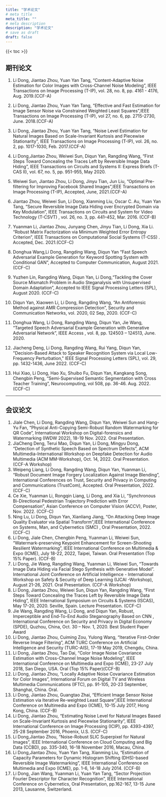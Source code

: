 ```yaml
---
title: "学术论文"
# meta title
meta_title: ""
# meta description
description: "学术论文"
# save as draft
draft: false
---
```


{{< toc >}}







## 期刊论文

1. Li Dong, Jiantao Zhou, Yuan Yan Tang, “Content-Adaptive Noise Estimation for Color Images with Cross-Channel Noise Modeling”, IEEE Transactions on Image Processing (T-IP), vol. 28, no. 8, pp. 4161 - 4176, Aug. 2019.(CCF-A)

2. Li Dong, Jiantao Zhou, Yuan Yan Tang, “Effective and Fast Estimation for Image Sensor Noise via Constrained Weighted Least Squares”,IEEE Transactions on Image Processing (T-IP), vol 27, no. 6, pp. 2715-2730, June. 2018.(CCF-A)

3. Li Dong, Jiantao Zhou, Yuan Yan Tang, “Noise Level Estimation for Natural Images Based on Scale-Invariant Kurtosis and Piecewise Stationarity”, IEEE Transactions on Image Processing (T-IP), vol. 26, no. 2, pp. 1017-1030, Feb. 2017.(CCF-A)

4. Li Dong,Jiantao Zhou, Weiwei Sun, Diqun Yan, Rangding Wang, “First Steps Toward Concealing the Traces Left by Reversible Image Data Hiding”, IEEE Transactions on Circuits and Systems II: Express Briefs (T-CAS II), vol. 67, no. 5, pp. 951-955, May 2020.

5. Weiwei Sun, Jiantao Zhou, Li Dong, Jinyu Tian, Jun Liu, “Optimal Pre-filtering for Improving Facebook Shared Images”,IEEE Transactions on Image Processing (T-IP), Accepted, June, 2021.(CCF-A)

6. Jiantao Zhou, Weiwei Sun, Li Dong, Xianming Liu, Oscar C. Au, Yuan Yan Tang, “Secure Reversible Image Data Hiding over Encrypted Domain via Key Modulation”, IEEE Transactions on Circuits and System for Video Technology (T-CSVT) , vol. 26, no. 3, pp. 441–452, Mar. 2016. (CCF-B)

7. Yuanman Li, Jiantao Zhou, Junyang Chen, Jinyu Tian, Li Dong, Xia Li. “Robust Matrix Factorization via Minimum Weighted Error Entropy Criterion”, IEEE Transactions on Computational Social Systems (T-CSS) . Accepted, Dec. 2021.(CCF-C)

8. Donghua Wang,Li Dong, Rangding Wang, Diqun Yan “Fast Speech Adversarial Example Generation for Keyword Spotting System with Conditional GAN”, Accepted to Computer Communication, August 2021. (CCF-C)

9. Yuzhen Lin, Rangding Wang, Diqun Yan, Li Dong,“Tackling the Cover Source Mismatch Problem in Audio Steganalysis with Unsupervised Domain Adaptation”, Accepted to IEEE Signal Processing Letters (SPL), August 2020. (CCF-C)

10. Diqun Yan, Xiaowen Li, Li Dong, Rangding Wang, “An Antiforensic Method against AMR Compression Detection”, Security and Communication Networks, vol. 2020, 02 Sep, 2020. (CCF-C)

11. Donghua Wang, Li Dong, Rangding Wang, Diqun Yan, Jie Wang, “Targeted Speech Adversarial Example Generation with Generative Adversarial Network”, IEEE Access , vol. 8, pp. 124503 – 124513, June. 2020.

12. Jiacheng Deng, Li Dong, Rangding Wang, Rui Yang, Diqun Yan, "Decision-Based Attack to Speaker Recognition System via Local Low-Frequency Perturbation," IEEE Signal Processing Letters (SPL), vol. 29, pp. 1432-1436, June 2022. (CCF-C)

13. Hui Xiao, Li Dong, Hao Xu, Shuibo Fu, Diqun Yan, Kangkang Song, Chengbin Peng, “Semi-Supervised Semantic Segmentation with Cross Teacher Training”, Neurocomputing, vol 508, pp. 36-46. Aug. 2022. (CCF-C)

    

------

## 会议论文

1. Jiale Chen, Li Dong, Rangding Wang, Diqun Yan, Weiwei Sun and Hang-Yu Fan, “Physical Anti-Copying Semi-Robust Random Watermarking for QR Code”, International Workshop on Digital-forensics and Watermarking (IWDW 2022), 18-19 Nov. 2022. Oral Presentation.
2. JiaCheng Deng, Terui Mao, Diqun Yan, Li Dong, Mingyu Dong, “Detection of Synthetic Speech Based on Spectrum Defects”, ACM Multimedia-International Workshop on Deepfake Detection for Audio Multimedia (ACM MM-Workshop), Oct. 14, 2022. Oral Presentation. (CCF-A Workshop)
3. Weipeng Liang, Li Dong, Rangding Wang, Diqun Yan, Yuanman Li, “Robust Document Image Forgery Localization Against Image Blending”, International Conferences on Trust, Security and Privacy in Computing and Communications (TrustCom), Accepted. Oral Presentation, 2022. (CCF-C)
4. Ce Xie, Yuanman Li, Rongqin Liang, Li Dong, and Xia Li, “Synchronous Bi-Directional Pedestrian Trajectory Prediction with Error Compensation”, Asian Conference on Computer Vision (ACCV), Poster, Nov. 2022. (CCF-C)
5. Ning Lu, Li Dong, Diqun Yan, Xianliang Jiang, “On Attacking Deep Image Quality Evaluator via Spatial Transform”,IEEE International Conference on Systems, Man, and Cybernetics (SMC) , Oral Presentation, 2022. (CCF-C)
6. Li Dong, Jiale Chen, Chengbin Peng, Yuanman Li, Weiwei Sun, “Watermark-preserving Keypoint Enhancement for Screen-Shooting Resilient Watermarking”, IEEE International Conference on Multimedia & Expo (ICME), July 18-22, 2022, Taipei, Taiwan. Oral Presentation (Top 15% Paper). (CCF-B)
7. Li Dong, Jie Wang, Rangding Wang, Yuanman Li, Weiwei Sun, “Towards Image Data Hiding via Facial Stego Synthesis with Generative Model”. International Joint Conference on Artificial Intelligence - International Workshop on Safety & Security of Deep Learning (IJCAI -Workshop), August 21-26, 2021. Oral Presentation. (CCF-A Workshop)
8. Li Dong, Jiantao Zhou, Weiwei Sun, Diqun Yan, Rangding Wang, “First Steps Toward Concealing the Traces Left by Reversible Image Data Hiding”, IEEE International Symposium on Circuits & Systems (ISCAS), May 17-20, 2020. Seville, Spain. Lecture Presentation. (CCF-C)
9. Jie Wang, Rangding Wang, Li Dong, and Diqun Yan, Robust, Imperceptible and End-To-End Audio Steganography Based on CNN , International Conference on Security and Privacy in Digital Economy (SPDE), Quzhou, China, Oct. 30 – Nov. 1, 2020. Best Student Paper Award
10. Li Dong, Jiantao Zhou, Cuiming Zou, Yulong Wang, “Iterative First-Order Reverse Image Filtering”, ACM TURC Conference on Artificial Intelligence and Security (TURC-AIS), 17-19 May 2019, Chengdu, China.
11. Li Dong, Jiantao Zhou, Tao Dai, “Color Image Noise Covariance Estimation with Cross-Channel Image Noise Modeling”, IEEE International Conference on Multimedia and Expo (ICME), 23-27 July 2018, San Diego, USA. Oral (Top 15% Paper)(CCF-B)
12. Li Dong, Jiantao Zhou, “Locally Adaptive Noise Covariance Estimation for Color Images”, International Forum on Digital TV and Wireless Multimedia Communications (IFTC), pp. 91-105, 20-23 September, Shanghai, China. Oral.
13. Li Dong, Jiantao Zhou, Guangtao Zhai, “Efficient Image Sensor Noise Estimation via Iterative Re-weighted Least Square”,IEEE International Conference on Multimedia and Expo (ICME), 10-15 July 2017, Hong Kong, China. (CCF-B)
14. Li Dong, Jiantao Zhou, “Estimating Noise Level for Natural Images Based on Scale-Invariant Kurtosis and Piecewise Stationarity”, IEEE International Conference on Image Processing (ICIP), pp. 4393-4397, 25-28 September 2016, Phoenix, U.S. (CCF-C)
15. Li Dong,Jiantao Zhou, “Noise-Robust SLIC Superpixel for Natural Images”, IEEE International Conference on Cloud Computing and Big Data (CCBD), pp. 335-340, 16-18 November 2016, Macau, China.
16. Li Dong,Jiantao Zhou, Yuan Yan Tang, Xianming Liu, “Estimation of Capacity Parameters for Dynamic Histogram Shifting (DHS)-based Reversible Image Watermarking”, IEEE International Conference on Multimedia and Expo (ICME), pp. 1-6, 14-18 July 2014. (CCF-B)
17. Li Dong, Jian Wang, Yuanman Li, Yuan Yan Tang, “Sector Projection Fourier Descriptor for Character Recognition”, IEEE International Conference on Cybernetics, Oral Presentation, pp.162-167, 13-15 June 2013, Lausanne, Switzerland.



